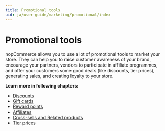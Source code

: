 ```yaml
---
title: Promotional tools
uid: ja/user-guide/marketing/promotional/index
---
```


# Promotional tools

nopCommerce allows you to use a lot of promotional tools to market your store. They can help you to raise customer awareness of your brand, encourage your partners, vendors to participate in affiliate programmes, and offer your customers some good deals (like discounts, tier prices), generating sales, and creating loyalty to your store.

**Learn more in following chapters:**

- [Discounts](xref:ja/user-guide/marketing/promotional/discounts/index)
- [Gift cards](xref:ja/user-guide/marketing/promotional/gift-cards)
- [Reward points](xref:ja/user-guide/marketing/promotional/reward-points)
- [Affiliates](xref:ja/user-guide/marketing/promotional/affiliates)
- [Cross-sells and Related products](xref:ja/user-guide/marketing/promotional/cross-sells-related-products)
- [Tier prices](xref:ja/user-guide/marketing/promotional/tier-prices)